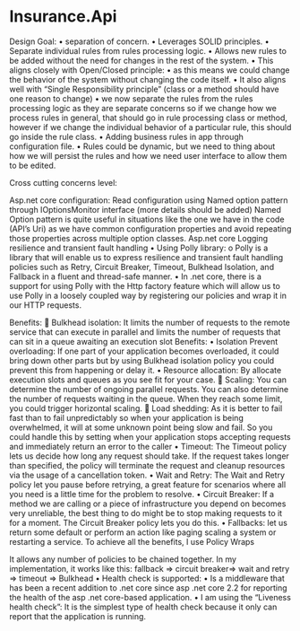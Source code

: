 # Insurance.Api
Design Goal:
•	separation of concern.
•	Leverages SOLID principles.
•	Separate individual rules from rules processing logic.
•	Allows new rules to be added without the need for changes in the rest of the system.
•	This aligns closely with Open/Closed principle:
•	as this means we could change the behavior of the system without changing the code itself.
•	It also aligns well with “Single Responsibility principle” (class or a method should have one reason to change)
•	we now separate the rules from the rules processing logic as they are separate concerns so if we change how we process rules in general, that should go in rule processing class or method, however if we change the individual behavior of a particular rule, this should go inside the rule class.
•	Adding business rules in app through configuration file.
•	Rules could be dynamic, but we need to thing about how we will persist the rules and how we need user interface to allow them to be edited.

Cross cutting concerns level:

Asp.net core configuration:
Read configuration using Named option pattern through IOptionsMonitor interface (more details should be added)
Named Option pattern is quite useful in situations like the one we have in the code (API’s Uri) as we have common configuration properties and avoid repeating those properties across multiple option classes.
Asp.net core Logging
resilience and transient fault handling
•	Using Polly library:
o	Polly is a library that will enable us to express resilience and transient fault handling policies such as Retry, Circuit Breaker, Timeout, Bulkhead Isolation, and Fallback in a fluent and thread-safe manner.
•	In .net core, there is a support for using Polly with the Http factory feature which will allow us to use Polly in a loosely coupled way by registering our policies and wrap it in our HTTP requests.

Benefits:
	Bulkhead isolation:
It limits the number of requests to the remote service that can execute in parallel and limits the number of requests that can sit in a queue awaiting an execution slot 
Benefits:
•	Isolation
Prevent overloading:
If one part of your application becomes overloaded, it could bring down other parts but by using Bulkhead isolation policy you could prevent this from happening or delay it.
•	Resource allocation:
By allocate execution slots and queues as you see fit for your case.
	Scaling:
You can determine the number of ongoing parallel requests. You can also determine the number of requests waiting in the queue. When they reach some limit, you could trigger horizontal scaling.
	Load shedding:
As it is better to fail fast than to fail unpredictably so when your application is being overwhelmed, it will at some unknown point being slow and fail.
So you could handle this by setting when your application stops accepting requests and immediately return an error to the caller
•	Timeout:
The Timeout policy lets us decide how long any request should take. If the request takes longer than specified, the policy will terminate the request and cleanup resources via the usage of a cancellation token.
•	Wait and Retry:
The Wait and Retry policy let you pause before retrying, a great feature for scenarios where all you need is a little time for the problem to resolve. 
•	Circuit Breaker:
If a method we are calling or a piece of infrastructure you depend on becomes very unreliable, the best thing to do might be to stop making requests to it for a moment. The Circuit Breaker policy lets you do this.
•	Fallbacks:
let us return some default or perform an action like paging scaling a system or restarting a service.
To achieve all the benefits, I use Policy Wraps  

It allows any number of policies to be chained together. In my implementation, it works like this:
 fallback => circuit breaker=> wait and retry => timeout => Bulkhead
•	Health check is supported:
• Is a middleware that has been a recent addition to .net core since asp .net core 2.2 for reporting the health of the asp .net core-based application.
• I am using the “Liveness health check”:
It is the simplest type of health check because it only can report that the application is running.
